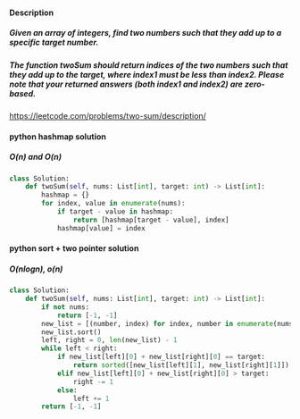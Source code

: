 #### Description
##### Given an array of integers, find two numbers such that they add up to a specific target number.
##### The function twoSum should return indices of the two numbers such that they add up to the target, where index1 must be less than index2. Please note that your returned answers (both index1 and index2) are zero-based.


<https://leetcode.com/problems/two-sum/description/>

#### python hashmap solution 
##### O(n) and O(n)
```python
class Solution:
    def twoSum(self, nums: List[int], target: int) -> List[int]:
        hashmap = {}
        for index, value in enumerate(nums):
            if target - value in hashmap:
                return [hashmap[target - value], index]
            hashmap[value] = index
```

#### python sort + two pointer solution 
##### O(nlogn), o(n)
```python
class Solution:
    def twoSum(self, nums: List[int], target: int) -> List[int]:
        if not nums:
            return [-1, -1]
        new_list = [(number, index) for index, number in enumerate(nums)]
        new_list.sort()
        left, right = 0, len(new_list) - 1
        while left < right:
            if new_list[left][0] + new_list[right][0] == target:
                return sorted([new_list[left][1], new_list[right][1]])
            elif new_list[left][0] + new_list[right][0] > target:
                right -= 1
            else:
                left += 1
        return [-1, -1]
```
